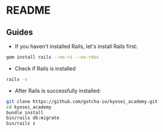 # README

## Guides

- If you haven't installed Rails, let's install Rails first:

```bash
gem install rails --no-ri --no-rdoc
```

- Check if Rails is installed

```bash
rails -v
```

- After Rails is successfully installed:

```bash
git clone https://github.com/gotcha-io/kyosei_academy.git
cd kyosei_academy
bundle install
bin/rails db:migrate
bin/rails s
```